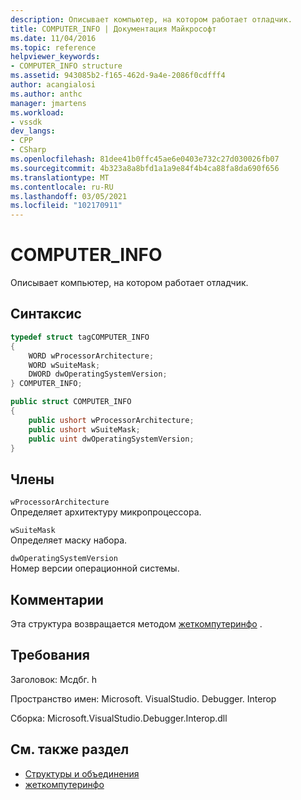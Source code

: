 ```yaml
---
description: Описывает компьютер, на котором работает отладчик.
title: COMPUTER_INFO | Документация Майкрософт
ms.date: 11/04/2016
ms.topic: reference
helpviewer_keywords:
- COMPUTER_INFO structure
ms.assetid: 943085b2-f165-462d-9a4e-2086f0cdfff4
author: acangialosi
ms.author: anthc
manager: jmartens
ms.workload:
- vssdk
dev_langs:
- CPP
- CSharp
ms.openlocfilehash: 81dee41b0ffc45ae6e0403e732c27d030026fb07
ms.sourcegitcommit: 4b323a8a8bfd1a1a9e84f4b4ca88fa8da690f656
ms.translationtype: MT
ms.contentlocale: ru-RU
ms.lasthandoff: 03/05/2021
ms.locfileid: "102170911"
---
```

# <a name="computer_info"></a>COMPUTER_INFO
Описывает компьютер, на котором работает отладчик.

## <a name="syntax"></a>Синтаксис

```cpp
typedef struct tagCOMPUTER_INFO
{
    WORD wProcessorArchitecture;
    WORD wSuiteMask;
    DWORD dwOperatingSystemVersion;
} COMPUTER_INFO;
```

```csharp
public struct COMPUTER_INFO
{
    public ushort wProcessorArchitecture;
    public ushort wSuiteMask;
    public uint dwOperatingSystemVersion;
}
```

## <a name="members"></a>Члены
`wProcessorArchitecture`\
Определяет архитектуру микропроцессора.

`wSuiteMask`\
Определяет маску набора.

`dwOperatingSystemVersion`\
Номер версии операционной системы.

## <a name="remarks"></a>Комментарии
Эта структура возвращается методом [жеткомпутеринфо](../../../extensibility/debugger/reference/idebugwindowscomputerport2-getcomputerinfo.md) .

## <a name="requirements"></a>Требования
Заголовок: Мсдбг. h

Пространство имен: Microsoft. VisualStudio. Debugger. Interop

Сборка: Microsoft.VisualStudio.Debugger.Interop.dll

## <a name="see-also"></a>См. также раздел
- [Структуры и объединения](../../../extensibility/debugger/reference/structures-and-unions.md)
- [жеткомпутеринфо](../../../extensibility/debugger/reference/idebugwindowscomputerport2-getcomputerinfo.md)
